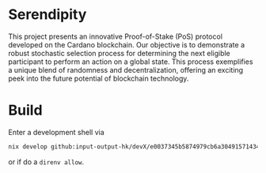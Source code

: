 # Serendipity
This project presents an innovative Proof-of-Stake (PoS) protocol developed on the Cardano blockchain. Our objective is to demonstrate a robust stochastic selection process for determining the next eligible participant to perform an action on a global state. This process exemplifies a unique blend of randomness and decentralization, offering an exciting peek into the future potential of blockchain technology.

# Build
Enter a development shell via
```bash
nix develop github:input-output-hk/devX/e0037345b5874979cb6a304915714348febdae65#ghc8107-iog
```
or if do a `direnv allow`.
